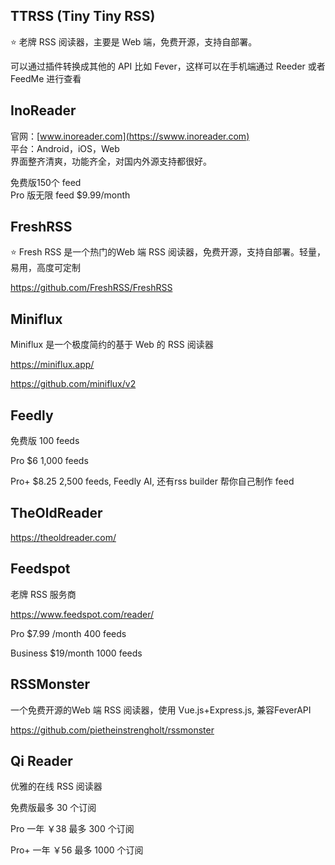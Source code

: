 

## TTRSS (Tiny Tiny RSS)
:star: 老牌 RSS 阅读器，主要是 Web 端，免费开源，支持自部署。

可以通过插件转换成其他的 API 比如 Fever，这样可以在手机端通过 Reeder 或者 FeedMe 进行查看

## InoReader
官网：[www.inoreader.com](https://swww.inoreader.com)  
平台：Android，iOS，Web  
界面整齐清爽，功能齐全，对国内外源支持都很好。  

免费版150个 feed  
Pro 版无限 feed $9.99/month

## FreshRSS

:star: Fresh RSS 是一个热门的Web 端 RSS 阅读器，免费开源，支持自部署。轻量，易用，高度可定制

https://github.com/FreshRSS/FreshRSS

## Miniflux

Miniflux 是一个极度简约的基于 Web 的 RSS 阅读器  

https://miniflux.app/ 

https://github.com/miniflux/v2


## Feedly

免费版 100 feeds

Pro $6  1,000 feeds

Pro+ $8.25  2,500 feeds, Feedly AI, 还有rss builder 帮你自己制作 feed


## TheOldReader
https://theoldreader.com/


## Feedspot
老牌 RSS 服务商

https://www.feedspot.com/reader/

Pro $7.99 /month 400 feeds 

Business $19/month 1000 feeds


## RSSMonster

一个免费开源的Web 端 RSS 阅读器，使用 Vue.js+Express.js, 兼容FeverAPI

https://github.com/pietheinstrengholt/rssmonster


## Qi Reader
优雅的在线 RSS 阅读器

免费版最多 30 个订阅

Pro 一年 ￥38 最多 300 个订阅

Pro+ 一年 ￥56 最多 1000 个订阅